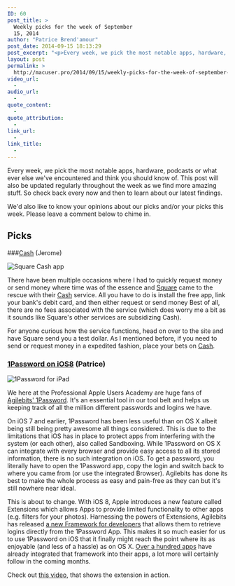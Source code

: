 ```yaml
---
ID: 60
post_title: >
  Weekly picks for the week of September
  15, 2014
author: "Patrice Brend'amour"
post_date: 2014-09-15 18:13:29
post_excerpt: "<p>Every week, we pick the most notable apps, hardware, podcasts or what ever else we've encountered and think you should know of. This post will also be updated regularly throughout the week as we find more amazing stuff. So check back every now and then to learn about our latest findings.</p><p> </p><p>Our picks this week:</p><ul><li>Cash by Square</li><li>1Password for iOS8 by Agilebits</li></ul>"
layout: post
permalink: >
  http://macuser.pro/2014/09/15/weekly-picks-for-the-week-of-september-15-2014/
video_url:
  - 
audio_url:
  - 
quote_content:
  - 
quote_attribution:
  - 
link_url:
  - 
link_title:
  - 
---
```




Every week, we pick the most notable apps, hardware, podcasts or what ever else we've encountered and think you should know of. This post will also be updated regularly throughout the week as we find more amazing stuff. So check back every now and then to learn about our latest findings.

We'd also like to know your opinions about our picks and/or your picks this week. Please leave a comment below to chime in.


## Picks

###[Cash](https://itunes.apple.com/us/app/cash-send-money-for-free/id711923939?mt=8&amp;uo=4&amp;at=1l3v3UY) (Jerome)

![Square Cash app][cash]

There have been multiple occasions where I had to quickly request money or send money where time was of the essence and [Square](https://squareup.com) came to the rescue with their [Cash](https://square.com/cash) service.  All you have to do is install the free app, link your bank's debit card, and then either request or send money  Best of all, there are no fees associated with the service (which does worry me a bit as it sounds like Square's other services are subsidizing Cash).  

For anyone curious how the service functions, head on over to the  site and have Square send you a test dollar.  As I mentioned before, if you need to send or request money in a expedited fashion, place your bets on [Cash](https://square.com/cash).

### [1Password on iOS8](https://itunes.apple.com/us/app/1password-password-manager/id568903335?mt=8&amp;uo=4&amp;at=1l3vb3F) (Patrice)

![1Password for iPad][onePassword]


We here at the Professional Apple Users Academy are huge fans of [Agilebits' 1Password](http://agilebits.com/1password). It's an essential tool in our tool belt and helps us keeping track of all the million different passwords and logins we have. 

On iOS 7 and earlier, 1Password has been less useful than on OS X albeit being still being pretty awesome all things considered. This is due to the limitations that iOS has in place to protect apps from interfering with the system (or each other), also called Sandboxing. While 1Password on OS X can integrate with every browser and provide easy access to all its stored information, there is no such integration on iOS. To get a password, you literally have to open the 1Password app, copy the login and switch back to where you came from (or use the integrated Browser). Agilebits has done its best to make the whole process as easy and pain-free as they can but it's still nowhere near ideal.

This is about to change. With iOS 8, Apple introduces a new feature called Extensions which allows Apps to provide limited functionality to other apps (e.g. filters for your photos). Harnessing the powers of Extensions, Agilebits has released [a new Framework for developers](http://blog.agilebits.com/2014/07/30/introducing-the-1password-app-extension-for-ios-8-apps/) that allows them to retrieve logins directly from the 1Password App. This makes it so much easier for us to use 1Password on iOS that it finally might reach the point where its as enjoyable (and less of a hassle) as on OS X. [Over a hundred apps](http://blog.agilebits.com/2014/09/03/1password-app-extension-developers/) have already integrated that framework into their apps, a lot more will certainly follow in the coming months.

Check out [this video](http://vimeo.com/102142106), that shows the extension in action.

[cash]: /wp-content/uploads/2014/09/img.jpg
[onePassword]: /wp-content/uploads/2014/09/1password_ipad_list.png